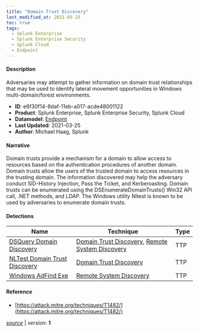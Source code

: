 ```yaml
---
title: "Domain Trust Discovery"
last_modified_at: 2021-03-25
toc: true
tags:
  - Splunk Enterprise
  - Splunk Enterprise Security
  - Splunk Cloud
  - Endpoint
---
```


#### Description

Adversaries may attempt to gather information on domain trust relationships that may be used to identify lateral movement opportunities in Windows multi-domain/forest environments.

- **ID**: e6f30f14-8daf-11eb-a017-acde48001122
- **Product**: Splunk Enterprise, Splunk Enterprise Security, Splunk Cloud
- **Datamodel**: [Endpoint](https://docs.splunk.com/Documentation/CIM/latest/User/Endpoint)
- **Last Updated**: 2021-03-25
- **Author**: Michael Haag, Splunk

#### Narrative

Domain trusts provide a mechanism for a domain to allow access to resources based on the authentication procedures of another domain. Domain trusts allow the users of the trusted domain to access resources in the trusting domain. The information discovered may help the adversary conduct SID-History Injection, Pass the Ticket, and Kerberoasting. Domain trusts can be enumerated using the DSEnumerateDomainTrusts() Win32 API call, .NET methods, and LDAP. The Windows utility Nltest is known to be used by adversaries to enumerate domain trusts.

#### Detections

| Name        | Technique   | Type         |
| ----------- | ----------- |--------------|
| [DSQuery Domain Discovery](/endpoint/dsquery_domain_discovery/) | [Domain Trust Discovery](/tags/#domain-trust-discovery), [Remote System Discovery](/tags/#remote-system-discovery) | TTP |
| [NLTest Domain Trust Discovery](/endpoint/nltest_domain_trust_discovery/) | [Domain Trust Discovery](/tags/#domain-trust-discovery) | TTP |
| [Windows AdFind Exe](/endpoint/windows_adfind_exe/) | [Remote System Discovery](/tags/#remote-system-discovery) | TTP |

#### Reference

* [https://attack.mitre.org/techniques/T1482/](https://attack.mitre.org/techniques/T1482/)



[*source*](https://github.com/splunk/security_content/tree/develop/stories/domain_trust_discovery.yml) \| *version*: **1**
